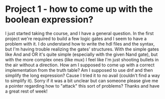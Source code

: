 
# Project 1 - how to come up with the boolean expression?

I just started taking the course, and I have a general question.
In the first project we're required to build a few logic gates and I seem to have a problem with it.
I do understand how to write the hdl files and the syntax, but I'm having trouble realizing the gates' structures. With the simple gates like And and OR it's quite simple (especially with the given Nand gate), but with the more complex ones (like mux) I feel like I'm just shooting bullets in the air without a direction.
How am I supposed to come up with a correct implementation from the truth table?
Am I supposed to use dnf and then simplify the long expression? Cause I tried it to no avail (couldn't find a way to simplify it).
Sorry if it was a bit unclear but can someone please give me a pointer regarding how to "attack"
this sort of problems?
Thanks and have a great rest of week!

        